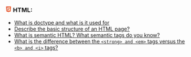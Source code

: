 <h3>
  <img src="../assets/HTML.png" width="16" height="16" />
  <span>HTML:</span>
</h3>

- [What is doctype and what is it used for](https://youtu.be/CjdCxxqObaM?t=39)
- [Describe the basic structure of an HTML page?](https://youtu.be/ycYp7CYOnO0?t=103)
- [What is semantic HTML? What semantic tags do you know?](https://youtu.be/ycYp7CYOnO0?t=149)
- [What is the difference between the `<strong> and <em>` tags versus the `<b> and <i>` tags?](https://youtu.be/ycYp7CYOnO0?t=202)
